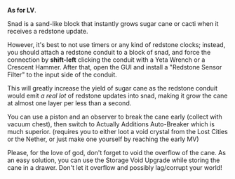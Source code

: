 **As for LV**.

Snad is a sand-like block that instantly grows sugar cane or cacti when it receives a redstone update.

However, it's best to not use timers or any kind of redstone clocks; instead, you should attach a redstone conduit to a block of snad, and force the connection by **shift-left** clicking the conduit with a Yeta Wrench or a Crescent Hammer. After that, open the GUI and install a "Redstone Sensor Filter" to the input side of the conduit.

This will greatly increase the yield of sugar cane as the redstone conduit would emit *a real lot* of redstone updates into snad, making it grow the cane at almost one layer per less than a second.

You can use a piston and an observer to break the cane early (collect with vacuum chest), then switch to Actually Additions Auto-Breaker which is much superior. (requires you to either loot a void crystal from the Lost Cities or the Nether, or just make one yourself by reaching the early MV)

Please, for the love of god, don't forget to void the overflow of the cane. As an easy solution, you can use the Storage Void Upgrade while storing the cane in a drawer. Don't let it overflow and possibly lag/corrupt your world!

